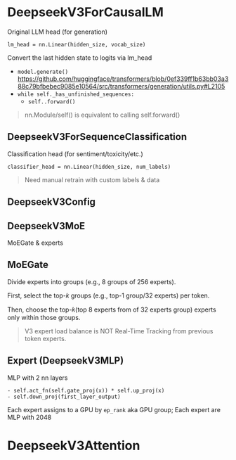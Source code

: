 # DeepseekV3ForCausalLM

Original LLM head (for generation)

`lm_head = nn.Linear(hidden_size, vocab_size)`

Convert the last hidden state to logits via lm_head

- `model.generate()` <https://github.com/huggingface/transformers/blob/0ef339ff1b63bb03a388c79bfbebec9085e10564/src/transformers/generation/utils.py#L2105>
- `while self._has_unfinished_sequences:`
  - `self..forward()`

> nn.Module/self() is equivalent to calling self.forward()

## DeepseekV3ForSequenceClassification

Classification head (for sentiment/toxicity/etc.)

`classifier_head = nn.Linear(hidden_size, num_labels)`

> Need manual retrain with custom labels & data

## DeepseekV3Config

## DeepseekV3MoE

MoEGate & experts

## MoEGate

Divide experts into groups (e.g., 8 groups of 256 experts).

First, select the top-𝑘 groups (e.g., top-1 group/32 experts) per token.

Then, choose the top-𝑘(top 8 experts from of 32 experts group) experts only within those groups.

> V3 expert load balance is NOT Real-Time Tracking from previous token experts.

## Expert (DeepseekV3MLP)

MLP with 2 nn layers

    - self.act_fn(self.gate_proj(x)) * self.up_proj(x)
    - self.down_proj(first_layer_output)

Each expert assigns to a GPU by `ep_rank` aka GPU group;
Each expert are MLP with 2048

# DeepseekV3Attention
